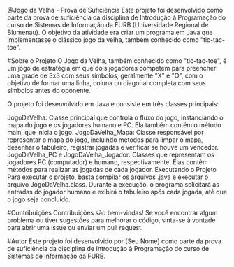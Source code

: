 @Jogo da Velha - Prova de Suficiência
Este projeto foi desenvolvido como parte da prova de suficiência da disciplina de Introdução à Programação do curso de Sistemas de Informação da FURB (Universidade Regional de Blumenau). O objetivo da atividade era criar um programa em Java que implementasse o clássico jogo da velha, também conhecido como "tic-tac-toe".

#Sobre o Projeto
O Jogo da Velha, também conhecido como "tic-tac-toe", é um jogo de estratégia em que dois jogadores competem para preencher uma grade de 3x3 com seus símbolos, geralmente "X" e "O", com o objetivo de formar uma linha, coluna ou diagonal completa com seus símbolos antes do oponente.

O projeto foi desenvolvido em Java e consiste em três classes principais:

JogoDaVelha: Classe principal que controla o fluxo do jogo, instanciando o mapa do jogo e os jogadores humano e PC. Ela também contém o método main, que inicia o jogo.
JogoDaVelha_Mapa: Classe responsável por representar o mapa do jogo, incluindo métodos para limpar o mapa, desenhar o tabuleiro, registrar jogadas e verificar se houve um vencedor.
JogoDaVelha_PC e JogoDaVelha_Jogador: Classes que representam os jogadores PC (computador) e humano, respectivamente. Elas contêm métodos para realizar as jogadas de cada jogador.
Executando o Projeto
Para executar o projeto, basta compilar os arquivos .java e executar o arquivo JogoDaVelha.class. Durante a execução, o programa solicitará as entradas do jogador humano e exibirá o tabuleiro após cada jogada, até que o jogo seja concluído.

#Contribuições
Contribuições são bem-vindas! Se você encontrar algum problema ou tiver sugestões para melhorar o código, sinta-se à vontade para abrir uma issue ou enviar um pull request.

#Autor
Este projeto foi desenvolvido por [Seu Nome] como parte da prova de suficiência da disciplina de Introdução à Programação do curso de Sistemas de Informação da FURB.
